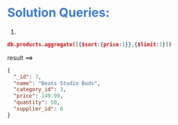 <h1 style="color:#397ce7">Solution Queries:</h1>

1.

```json
db.products.aggregate([{$sort:{price:1}},{$limit:1}])


```

result ==>

```json
{
  "_id": 7,
  "name": "Beats Studio Buds",
  "category_id": 3,
  "price": 149.99,
  "quantity": 50,
  "supplier_id": 6
}
```
